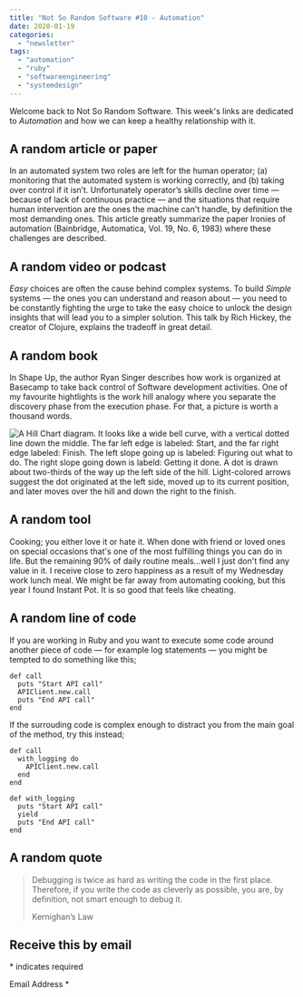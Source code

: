 ```yaml
---
title: "Not So Random Software #10 - Automation"
date: 2020-01-19
categories: 
  - "newsletter"
tags: 
  - "automation"
  - "ruby"
  - "softwareengineering"
  - "systemdesign"
---
```


Welcome back to Not So Random Software. This week's links are dedicated to _Automation_ and how we can keep a healthy relationship with it.

## A random article or paper

In an automated system two roles are left for the human operator; (a) monitoring that the automated system is working correctly, and (b) taking over control if it isn’t. Unfortunately operator’s skills decline over time — because of lack of continuous practice — and the situations that require human intervention are the ones the machine can't handle, by definition the most demanding ones. This article greatly summarize the paper Ironies of automation (Bainbridge, Automatica, Vol. 19, No. 6, 1983) where these challenges are described.

## A random video or podcast

_Easy_ choices are often the cause behind complex systems. To build _Simple_ systems — the ones you can understand and reason about — you need to be constantly fighting the urge to take the easy choice to unlock the design insights that will lead you to a simpler solution. This talk by Rich Hickey, the creator of Clojure, explains the tradeoff in great detail.

## A random book

In Shape Up, the author Ryan Singer describes how work is organized at Basecamp to take back control of Software development activities. One of my favourite hightlights is the work hill analogy where you separate the discovery phase from the execution phase. For that, a picture is worth a thousand words.

![A Hill Chart diagram. It looks like a wide bell curve, with a vertical dotted line down the middle. The far left edge is labeled: Start, and the far right edge labeled: Finish. The left slope going up is labeled: Figuring out what to do. The right slope going down is labeld: Getting it done. A dot is drawn about two-thirds of the way up the left side of the hill. Light-colored arrows suggest the dot originated at the left side, moved up to its current position, and later moves over the hill and down the right to the finish.](images/hill_concept-a0a77c0ebb209b61899b8b4cdb1a315f2807e3fdc2e1d2373e2f19060725f042.png)

## A random tool

Cooking; you either love it or hate it. When done with friend or loved ones on special occasions that's one of the most fulfilling things you can do in life. But the remaining 90% of daily routine meals...well I just don't find any value in it. I receive close to zero happiness as a result of my Wednesday work lunch meal. We might be far away from automating cooking, but this year I found Instant Pot. It is so good that feels like cheating.

## A random line of code

If you are working in Ruby and you want to execute some code around another piece of code — for example log statements — you might be tempted to do something like this;

```
def call
  puts "Start API call"
  APIClient.new.call
  puts "End API call"
end
```

If the surrouding code is complex enough to distract you from the main goal of the method, try this instead;

```
def call
  with_logging do
    APIClient.new.call
  end
end

def with_logging
  puts "Start API call"
  yield
  puts "End API call"
end
```

## A random quote

> Debugging is twice as hard as writing the code in the first place. Therefore, if you write the code as cleverly as possible, you are, by definition, not smart enough to debug it.
> 
> Kernighan’s Law

## Receive this by email

\* indicates required

Email Address \*  
  

<script type="text/javascript" src="//s3.amazonaws.com/downloads.mailchimp.com/js/mc-validate.js"></script>

<script type="text/javascript">(function($) {window.fnames = new Array(); window.ftypes = new Array();fnames[0]='EMAIL';ftypes[0]='email';fnames[1]='FNAME';ftypes[1]='text';fnames[2]='LNAME';ftypes[2]='text';fnames[3]='ADDRESS';ftypes[3]='address';fnames[4]='PHONE';ftypes[4]='phone';fnames[5]='BIRTHDAY';ftypes[5]='birthday';}(jQuery));var $mcj = jQuery.noConflict(true);</script>
